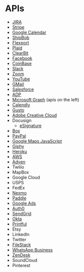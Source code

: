 
# APIs

- [JIRA](https://developer.atlassian.com/cloud/jira/software/rest/api-group-board/#api-group-board)
- [Stripe](https://stripe.com/docs/api)
- [Google Calendar](https://developers.google.com/calendar/v3/reference)
- [ShipBob](https://developer.shipbob.com/api-docs)
- [Flexport](https://apidocs.flexport.com/reference/introduction)
- [Plaid](https://plaid.com/docs/api/)
- [ClearBit](https://clearbit.com/docs)
- [Facebook](https://developers.facebook.com/docs/graph-api/reference)
- [CoinBase](https://developers.coinbase.com/api/v2)
- [Slack](https://api.slack.com/methods)
- [Zoom](https://marketplace.zoom.us/docs/api-reference/zoom-api)
- [YouTube](https://developers.google.com/youtube/v3/docs/?apix=true)
- [GMail](https://developers.google.com/gmail/api/reference/rest?hl=en)
- [Salesforce](https://developer.salesforce.com/docs/atlas.en-us.api_rest.meta/api_rest/resources_list.htm)
- [ADP](https://developers.adp.com/articles/api/all/apiexplorer)
- [Microsoft Graph](https://docs.microsoft.com/en-us/graph/api/overview?view=graph-rest-1.0) (apis on the left)
- [Calendly](https://calendly.stoplight.io/docs/api-docs/docs/A-API-Getting-Started.md)
- [Gusto](https://docs.gusto.com/)
- [Adobe Creative Cloud](https://www.adobe.io/creative-cloud-libraries/docs/api/)
- Docusign
  - [eSignature](https://developers.docusign.com/docs/esign-rest-api/reference/)
- [Box](https://developer.box.com/reference/)
- [PayPal](https://developer.paypal.com/docs/api/reference/api-requests/)
- [Google Maps JavaScript](https://developers.google.com/maps/documentation/javascript/reference)
- [Giphy](https://developers.giphy.com/docs/api/endpoint)
- [Heroku](https://devcenter.heroku.com/articles/platform-api-reference)
- [AWS](https://docs.aws.amazon.com/index.html)
- [Adyen](https://docs.adyen.com/api-explorer/)
- Twilio
- MapBox
- Google Cloud
- USPS
- FedEx
- [Nexmo](https://developer.nexmo.com/api)
- [Paddle](https://developer.paddle.com/api-reference/intro)
- [Google Ads](https://developers.google.com/google-ads/api/docs/release-notes)
- [Auth0](https://auth0.com/docs/api/authentication)
- [SendGrid](https://sendgrid.com/docs/api-reference/)
- [Okta](https://developer.okta.com/docs/reference/api/authn/)
- [Printful](https://www.printful.com/docs)
- Etsy
- LinkedIn
- Twitter
- [FileStack](https://www.filestack.com/)
- [WhatsApp Business](https://developers.facebook.com/docs/whatsapp/api/reference)
- [ZenDesk](https://developer.zendesk.com/rest_api/docs/zendesk-apis/resources)
- SoundCloud
- Pinterest

